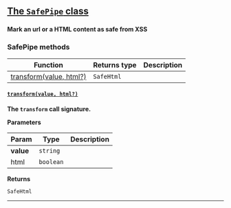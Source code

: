 <section id="main" data-note="AUTO-GENERATED CONTENT, DO NOT EDIT DIRECTLY!">

<h2><a name="safepipe" href="https://ngx-useful.lamnhan.com/content/reference/classes/safepipe.html"><p>The <code>SafePipe</code> class</p>
</a></h2>

**Mark an url or a HTML content as safe from XSS**

<h3><a name="safepipe-methods"><p>SafePipe methods</p>
</a></h3>

| Function                                         | Returns type          | Description |
| ------------------------------------------------ | --------------------- | ----------- |
| [transform(value, html?)](#safepipe-transform-0) | <code>SafeHtml</code> |             |

<h4><a name="safepipe-transform-0" href="https://ngx-useful.lamnhan.com/content/reference/classes/safepipe.html#transform"><p><code>transform(value, html?)</code></p>
</a></h4>

**The `transform` call signature.**

**Parameters**

| Param     | Type                 | Description |
| --------- | -------------------- | ----------- |
| **value** | <code>string</code>  |             |
| html      | <code>boolean</code> |             |

**Returns**

<code>SafeHtml</code>

---

</section>
